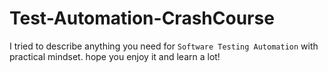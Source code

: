 # Test-Automation-CrashCourse
I tried to describe anything you need for `Software Testing Automation` with practical mindset. hope you enjoy it and learn a lot! 
